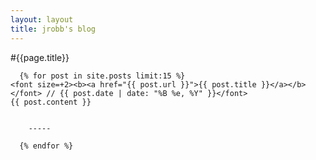 ```yaml
---
layout: layout
title: jrobb's blog
---
```


#{{page.title}}

      {% for post in site.posts limit:15 %}
	<font size=+2><b><a href="{{ post.url }}">{{ post.title }}</a></b></font> // {{ post.date | date: "%B %e, %Y" }}</font>
	{{ post.content }}
	

    	-----

      {% endfor %}
